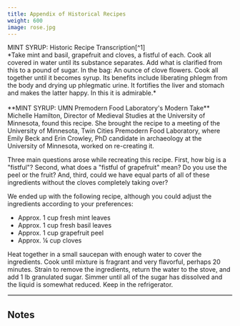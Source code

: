 ```yaml
---
title: Appendix of Historical Recipes
weight: 600
image: rose.jpg
---
```

<span class="gray-text">
MINT SYRUP: Historic Recipe Transcription[^1]
<br>
*Take mint and basil, grapefruit and cloves, a fistful of each. Cook all covered in water until its substance separates. Add what is clarified from this to a pound of sugar. In the bag: An ounce of clove flowers. Cook all together until it becomes syrup. Its benefits include liberating phlegm from the body and drying up phlegmatic urine. It fortifies the liver and stomach and makes the latter happy. In this it is admirable.*
</span>
<br>
<br>
**MINT SYRUP: UMN Premodern Food Laboratory's Modern Take**
<br>
Michelle Hamilton, Director of Medieval Studies at the University of Minnesota, found this recipe. She brought the recipe to a meeting of the University of Minnesota, Twin Cities Premodern Food Laboratory, where Emily Beck and Erin Crowley, PhD candidate in archaeology at the University of Minnesota, worked on re-creating it.

Three main questions arose while recreating this recipe. First, how big is a "fistful"? Second, what does a "fistful of grapefruit" mean? Do you use the peel or the fruit? And, third, could we have equal parts of all of these ingredients without the cloves completely taking over?

We ended up with the following recipe, although you could adjust the ingredients according to your preferences:
<ul>
<li>Approx. 1 cup fresh mint leaves</li>
<li>Approx. 1 cup fresh basil leaves</li>
<li>Approx. 1 cup grapefruit peel</li>
<li>Approx. ¼ cup cloves</li>
</ul>
Heat together in a small saucepan with enough water to cover the ingredients. Cook until mixture is fragrant and very flavorful, perhaps 20 minutes. Strain to remove the ingredients, return the water to the stove, and add 1 lb granulated sugar. Simmer until all of the sugar has dissolved and the liquid is somewhat reduced. Keep in the refrigerator.
<hr style="border: 1px solid lightgray;" />



## Notes ##

[^1]: *Hispanic (Andalusi)-Maghrebi (Morrocan) food during the Almohad period from an anonymous 13th century manuscript*. La cocina hispano-magrebí durante la época almohade según un manuscrito anónimo del siglo XIII. Trans. Huici de Miranda. Ed. Manuela Marín. Ediciones Trea, 2005. p. 288-89 (fol. 78r); not in the Wangensteen's collection but preserved in a 17th century copy. [[Bibliotheque Nationale, Paris MS. (Colin) 7009 (Arabe) ]{.underline}](http://gallica.bnf.fr/ark:/12148/btv1b10031117v/f79.item)

